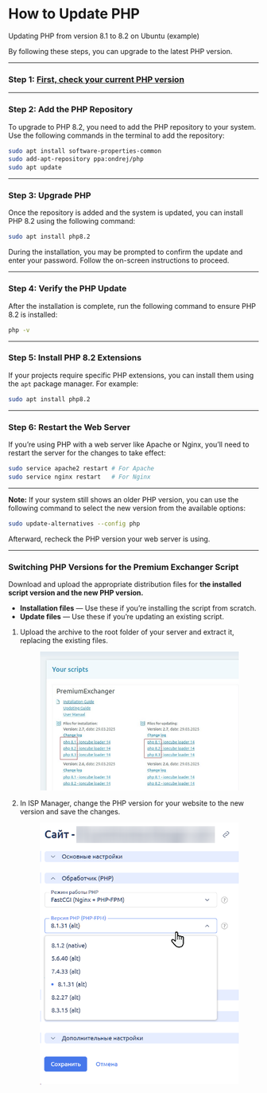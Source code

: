 # How to Update PHP

Updating PHP from version 8.1 to 8.2 on Ubuntu (example)

By following these steps, you can upgrade to the latest PHP version.

---

### Step 1: [First, check your current PHP version](https://premium.gitbook.io/main/en/basic-settings/faq/kak-proverit-versiyu-php-ustanovlennuyu-na-servere)

---

### Step 2: Add the PHP Repository

To upgrade to PHP 8.2, you need to add the PHP repository to your system. Use the following commands in the terminal to add the repository:

```bash
sudo apt install software-properties-common
sudo add-apt-repository ppa:ondrej/php
sudo apt update
```

---

### Step 3: Upgrade PHP

Once the repository is added and the system is updated, you can install PHP 8.2 using the following command:

```bash
sudo apt install php8.2
```

During the installation, you may be prompted to confirm the update and enter your password. Follow the on-screen instructions to proceed.

---

### Step 4: Verify the PHP Update

After the installation is complete, run the following command to ensure PHP 8.2 is installed:

```bash
php -v
```

---

### Step 5: Install PHP 8.2 Extensions

If your projects require specific PHP extensions, you can install them using the `apt` package manager. For example:

```bash
sudo apt install php8.2
```

---

### Step 6: Restart the Web Server

If you’re using PHP with a web server like Apache or Nginx, you’ll need to restart the server for the changes to take effect:

```bash
sudo service apache2 restart # For Apache
sudo service nginx restart   # For Nginx
```

---

**Note:** If your system still shows an older PHP version, you can use the following command to select the new version from the available options:

```bash
sudo update-alternatives --config php
```

Afterward, recheck the PHP version your web server is using.

---

### Switching PHP Versions for the Premium Exchanger Script

Download and upload the appropriate distribution files for **the installed script version and the new PHP version.**

- **Installation files** — Use these if you’re installing the script from scratch.
- **Update files** — Use these if you’re updating an existing script.

1. Upload the archive to the root folder of your server and extract it, replacing the existing files.

   <figure><img src="../../../../.gitbook/assets/image (74)_eng.png" alt=""><figcaption></figcaption></figure>

2. In ISP Manager, change the PHP version for your website to the new version and save the changes.

   <figure><img src="../../../../.gitbook/assets/image (76)_eng.png" alt="" width="467"><figcaption></figcaption></figure>
